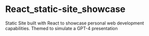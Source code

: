 # React_static-site_showcase
Static Site built with React to showcase personal web development capabilities. Themed to simulate a GPT-4 presentation
